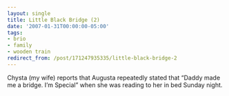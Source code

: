```yaml
---
layout: single
title: Little Black Bridge (2)
date: '2007-01-31T00:00:00-05:00'
tags:
- brio
- family
- wooden train
redirect_from: /post/171247935335/little-black-bridge-2
---
```

Chysta (my wife) reports that Augusta repeatedly stated that &ldquo;Daddy made me a bridge. I&rsquo;m Special&rdquo; when she was reading to her in bed Sunday night.
